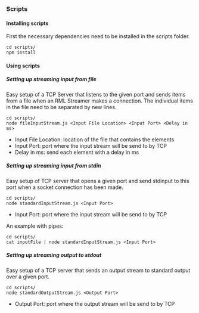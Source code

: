### Scripts 

#### Installing scripts

First the necessary dependencies need to be installed in the scripts folder.

```
cd scripts/
npm install
```
#### Using scripts

##### Setting up streaming input from file

Easy setup of a TCP Server that listens to the given port and sends items from a file when an RML Streamer makes a connection. The individual items in the file need to be separated by new lines.

```
cd scripts/
node fileInputStream.js <Input File Location> <Input Port> <Delay in ms>
```

- Input File Location: location of the file that contains the elements
- Input Port: port where the input stream will be send to by TCP
- Delay in ms: send each element with a delay in ms

##### Setting up streaming input from stdin

Easy setup of TCP server that opens a given port and send stdinput to this port when a socket connection has been made.
```
cd scripts/
node standardInputStream.js <Input Port>
```
- Input Port: port where the input stream will be send to by TCP

An example with pipes:
```
cd scripts/
cat inputFile | node standardInputStream.js <Input Port>
```
##### Setting up streaming output to stdout

Easy setup of a TCP server that sends an output stream to standard output over a given port.

```
cd scripts/
node standardOutputStream.js <Output Port>
```
- Output Port: port where the output stream will be send to by TCP
